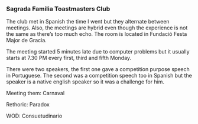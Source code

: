 ### Sagrada Familia Toastmasters Club

The club met in Spanish the time I went but they alternate between meetings. Also, the meetings are hybrid even though the experience is not the same as there’s too much echo. The room is located in Fundació Festa Major de Gracia.

The meeting started 5 minutes late due to computer problems but it usually starts at 7.30 PM every first, third and fifth Monday.

There were two speakers, the first one gave a competition purpose speech in Portuguese. The second was a competition speech too in Spanish but the speaker is a native english speaker so it was a challenge for him.

Meeting them: Carnaval

Rethoric: Paradox

WOD: Consuetudinario
